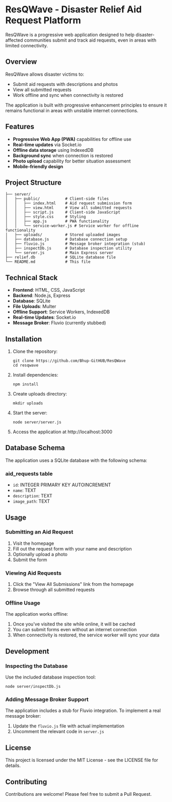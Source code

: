 # ResQWave - Disaster Relief Aid Request Platform

ResQWave is a progressive web application designed to help disaster-affected communities submit and track aid requests, even in areas with limited connectivity.

## Overview

ResQWave allows disaster victims to:

- Submit aid requests with descriptions and photos
- View all submitted requests
- Work offline and sync when connectivity is restored

The application is built with progressive enhancement principles to ensure it remains functional in areas with unstable internet connections.

## Features

- **Progressive Web App (PWA)** capabilities for offline use
- **Real-time updates** via Socket.io
- **Offline data storage** using IndexedDB
- **Background sync** when connection is restored
- **Photo upload** capability for better situation assessment
- **Mobile-friendly design**

## Project Structure

```
├── server/
│   ├── public/           # Client-side files
│   │   ├── index.html    # Aid request submission form
│   │   ├── view.html     # View all submitted requests
│   │   ├── script.js     # Client-side JavaScript
│   │   ├── style.css     # Styling
│   │   ├── app.js        # PWA functionality
│   │   └── service-worker.js # Service worker for offline functionality
│   ├── uploads/          # Stored uploaded images
│   ├── database.js       # Database connection setup
│   ├── fluvio.js         # Message broker integration (stub)
│   ├── inspectDb.js      # Database inspection utility
│   └── server.js         # Main Express server
├── relief.db             # SQLite database file
└── README.md             # This file
```

## Technical Stack

- **Frontend**: HTML, CSS, JavaScript
- **Backend**: Node.js, Express
- **Database**: SQLite
- **File Uploads**: Multer
- **Offline Support**: Service Workers, IndexedDB
- **Real-time Updates**: Socket.io
- **Message Broker**: Fluvio (currently stubbed)

## Installation

1. Clone the repository:

   ```
   git clone https://github.com/Bhup-GitHUB/ResQWave
   cd resqwave
   ```

2. Install dependencies:

   ```
   npm install
   ```

3. Create uploads directory:

   ```
   mkdir uploads
   ```

4. Start the server:

   ```
   node server/server.js
   ```

5. Access the application at http://localhost:3000

## Database Schema

The application uses a SQLite database with the following schema:

### aid_requests table

- `id`: INTEGER PRIMARY KEY AUTOINCREMENT
- `name`: TEXT
- `description`: TEXT
- `image_path`: TEXT

## Usage

### Submitting an Aid Request

1. Visit the homepage
2. Fill out the request form with your name and description
3. Optionally upload a photo
4. Submit the form

### Viewing Aid Requests

1. Click the "View All Submissions" link from the homepage
2. Browse through all submitted requests

### Offline Usage

The application works offline:

1. Once you've visited the site while online, it will be cached
2. You can submit forms even without an internet connection
3. When connectivity is restored, the service worker will sync your data

## Development

### Inspecting the Database

Use the included database inspection tool:

```
node server/inspectDb.js
```

### Adding Message Broker Support

The application includes a stub for Fluvio integration. To implement a real message broker:

1. Update the `fluvio.js` file with actual implementation
2. Uncomment the relevant code in `server.js`

## License

This project is licensed under the MIT License - see the LICENSE file for details.

## Contributing

Contributions are welcome! Please feel free to submit a Pull Request.
